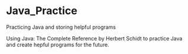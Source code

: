 # Java_Practice
Practicing Java and storing helpful programs

Using Java: The Complete Reference by Herbert Schidt to practice Java and create hepful programs for the future.
